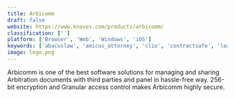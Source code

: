 ```yaml
---
title: Arbicomm
draft: false 
website: https://www.knovos.com/products/arbicomm/
classification: ['']
platform: ['Browser', 'Web', 'Windows', 'iOS']
keywords: ['abacuslaw', 'amicus_attorney', 'clio', 'contractsafe', 'lex247', 'lawenvoy', 'lawgro', 'legal_files', 'legaltrek', 'logikcull', 'rocket_matter', 'tabs3', 'the_legal_assistant', 'dealcloser', 'efilecabinet']
image: logo.png
---
```

Arbicomm is one of the best software solutions for managing and sharing Arbitration documents with third parties and panel in hassle-free way. 256-bit encryption and Granular access control makes Arbicomm highly secure.